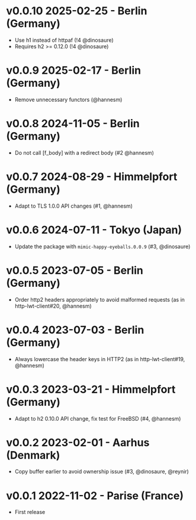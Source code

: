 # v0.0.10 2025-02-25 - Berlin (Germany)

- Use h1 instead of httpaf (!4 @dinosaure)
- Requires h2 >= 0.12.0 (!4 @dinosaure)

# v0.0.9 2025-02-17 - Berlin (Germany)

- Remove unnecessary functors (@hannesm)

# v0.0.8 2024-11-05 - Berlin (Germany)

- Do not call [f_body] with a redirect body (#2 @hannesm)

# v0.0.7 2024-08-29 - Himmelpfort (Germany)

- Adapt to TLS 1.0.0 API changes (#1, @hannesm)

# v0.0.6 2024-07-11 - Tokyo (Japan)

- Update the package with `mimic-happy-eyeballs.0.0.9` (#3, @dinosaure)

# v0.0.5 2023-07-05 - Berlin (Germany)

* Order http2 headers appropriately to avoid malformed requests (as in http-lwt-client#20, @hannesm)

# v0.0.4 2023-07-03 - Berlin (Germany)

* Always lowercase the header keys in HTTP2 (as in http-lwt-client#19, @hannesm)

# v0.0.3 2023-03-21 - Himmelpfort (Germany)

* Adapt to h2 0.10.0 API change, fix test for FreeBSD (#4, @hannesm)

# v0.0.2 2023-02-01 - Aarhus (Denmark)

* Copy buffer earlier to avoid ownership issue (#3, @dinosaure, @reynir)

# v0.0.1 2022-11-02 - Parise (France)

* First release
